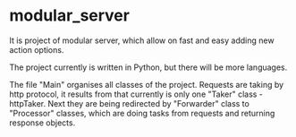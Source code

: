 # modular_server
It is project of modular server, which allow on fast and easy adding new action options.
 
The project currently is written in Python, but there will be more languages.

The file "Main" organises all classes of the project.
Requests are taking by http protocol, it results from that currently is only one "Taker" class - httpTaker.
Next they are being redirected by "Forwarder" class to "Processor" classes, which are doing tasks from requests and returning response objects.
